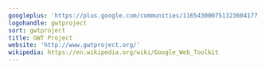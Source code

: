 ```yaml
---
googleplus: 'https://plus.google.com/communities/116543000751323604177'
logohandle: gwtproject
sort: gwtproject
title: GWT Project
website: 'http://www.gwtproject.org/'
wikipedia: https://en.wikipedia.org/wiki/Google_Web_Toolkit
---
```

